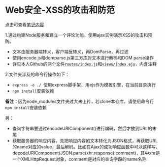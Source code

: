 # Web安全-XSS的攻击和防范

点击可查看[笔记内容](http://icke.site/2017/06/11/20170611-XSS-WebSecurity/)

1.通过构建Node服务和建立一个评论功能，使用ajax实例演示XSS的攻击和预防。

- 文本由服务器端转义，客户端反转义，再DomParse，再过滤
- 使用encode.js和domparse.js第三方库对文本进行解码和DOM parse操作
- 详见本人Github的两个文件[`routes/index.js`](https://github.com/ickedesign/XSS_WebSecurity/blob/master/routes/index.js)和[`views/index.ejs`](https://github.com/ickedesign/XSS_WebSecurity/blob/master/views/index.ejs)，内含注释


2.文件夹涉及的命令行操作如下：

- `express -e ./ `使用express脚手架，用ejs作为模板引擎，在当前目录执行
- `npm install`安装依赖

<strong>备注：</strong>因为node_modules文件夹过大未上传，若clone本仓库，请使用命令行`npm install`安装依赖

另： 
- 查询字符串要通过encodeURIComponent()进行编码，然后才放到URL的末尾
- 获取服务器的响应内容，先把响应内容的文本转化为JSON格式，再获取URL的name对应的value，最后解码。比如在Ajax的成功响应函数中可以这样写，decodeURIComponent(JSON.parse(xhr.response).comment)，其中xhr是一个XMLHttpRequest对象，comment是对应的查询字段的name名称
